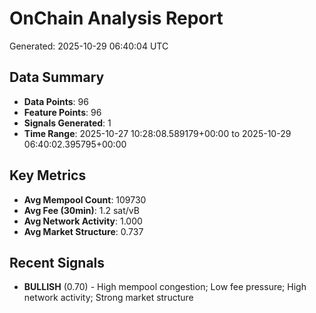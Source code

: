 # OnChain Analysis Report
Generated: 2025-10-29 06:40:04 UTC

## Data Summary
- **Data Points**: 96
- **Feature Points**: 96
- **Signals Generated**: 1
- **Time Range**: 2025-10-27 10:28:08.589179+00:00 to 2025-10-29 06:40:02.395795+00:00

## Key Metrics
- **Avg Mempool Count**: 109730
- **Avg Fee (30min)**: 1.2 sat/vB
- **Avg Network Activity**: 1.000
- **Avg Market Structure**: 0.737

## Recent Signals
- **BULLISH** (0.70) - High mempool congestion; Low fee pressure; High network activity; Strong market structure
